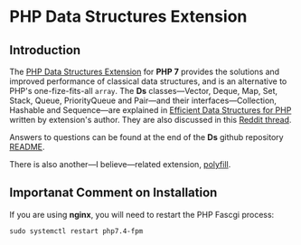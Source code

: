 # PHP Data Structures Extension

## Introduction

The [PHP Data Structures Extension](https://www.php.net/manual/en/book.ds.php) for **PHP 7** provides the solutions and improved performance of classical data structures, and is an alternative to PHP's one-fize-fits-all ``array``.
The **Ds** classes&mdash;Vector, Deque, Map, Set, Stack, Queue, PriorityQueue and Pair&mdash;and their interfaces&mdash;Collection, Hashable and Sequence&mdash;are explained in [Efficient Data Structures for PHP](https://medium.com/@rtheunissen/efficient-data-structures-for-php-7-9dda7af674cd)
written by extension's author. They are also discussed in this [Reddit thread](https://www.reddit.com/r/PHP/comments/b6ffs5/who_here_uses_ds_data_structures_and_for_which/).

Answers to questions can be found at the end of the **Ds** github repository [README](https://github.com/php-ds/ext-ds).

There is also another&mdash;I believe&mdash;related extension, [polyfill](https://github.com/php-ds/polyfill). 

## Importanat Comment on Installation

If you are using **nginx**, you will need to restart the PHP Fascgi process: 

    sudo systemctl restart php7.4-fpm
